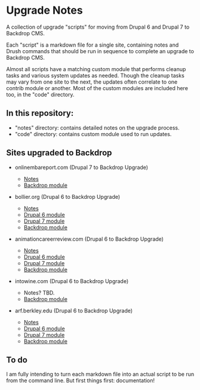 Upgrade Notes
==============

A collection of upgrade "scripts" for moving from Drupal 6 and Drupal 7 to Backdrop CMS.

Each "script" is a markdown file for a single site, containing notes and Drush commands that should be run in sequence to complete an upgrade to Backdrop CMS.

Almost all scripts have a matching custom module that performs cleanup tasks and various system updates as needed. Though the cleanup tasks may vary from one site to the next, the updates often correlate to one contrib module or another. Most of the custom modules are included here too, in the "code" directory.

## In this repository:

- "notes" directory: contains detailed notes on the upgrade process.
- "code" directory: contains custom module used to run updates.

## Sites upgraded to Backdrop

- onlinembareport.com (Drupal 7 to Backdrop Upgrade)
	- [Notes](notes/ombar-upgrade.md)
	- [Backdrop module](https://github.com/jenlampton/upgradenotes/tree/master/code/backdrop/ombarupdate)

- bollier.org (Drupal 6 to Backdrop Upgrade)
	- [Notes](notes/bollier-upgrade.md)
	- [Drupal 6 module](https://github.com/jenlampton/upgradenotes/tree/master/code/drupal6/bupdate)
	- [Drupal 7 module](https://github.com/jenlampton/upgradenotes/tree/master/code/drupal7/bupdate)
	- [Backdrop module](https://github.com/jenlampton/upgradenotes/tree/master/code/backdrop/bupdate)

- animationcareerreview.com (Drupal 6 to Backdrop Upgrade)
	- [Notes](notes/acr-upgrade.md)
	- [Drupal 6 module](https://github.com/jenlampton/upgradenotes/tree/master/code/drupal6/acrupdate)
	- [Drupal 7 module](https://github.com/jenlampton/upgradenotes/tree/master/code/drupal7/acrupdate)
	- [Backdrop module](https://github.com/jenlampton/upgradenotes/tree/master/code/backdrop/acrupdate)

- intowine.com (Drupal 6 to Backdrop Upgrade)
	- Notes? TBD.
	- [Backdrop module](https://github.com/jenlampton/upgradenotes/tree/master/code/backdrop/iw_update)

- arf.berkley.edu (Drupal 6 to Backdrop Upgrade)
	- [Notes](notes/arf-upgrade.md)
	- [Drupal 6 module](https://github.com/jenlampton/upgradenotes/tree/master/code/drupal6/arf_upgrade)
	- [Drupal 7 module](https://github.com/jenlampton/upgradenotes/tree/master/code/drupal7/arf_upgrade)
	- [Backdrop module](https://github.com/jenlampton/upgradenotes/tree/master/code/backdrop/arf_upgrade)


## To do

I am fully intending to turn each markdown file into an actual script to be run from the command line. But first things first: documentation!
